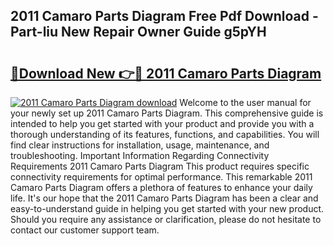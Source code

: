## 2011 Camaro Parts Diagram Free Pdf Download - Part-liu New Repair Owner Guide g5pYH

# <h2><a href="http://dfpf6z6.blite.top/?on=2011+Camaro+Parts+Diagram">🔗Download New 👉🔴 2011 Camaro Parts Diagram</a></h2>

[![2011 Camaro Parts Diagram download](https://i.imgur.com/lujVjoI.png)](http://dfpf6z6.blite.top/?on=2011+Camaro+Parts+Diagram)
Welcome to the user manual for your newly set up 2011 Camaro Parts Diagram. This comprehensive guide is intended to help you get started with your product and provide you with a thorough understanding of its features, functions, and capabilities. You will find clear instructions for installation, usage, maintenance, and troubleshooting. Important Information Regarding Connectivity Requirements 2011 Camaro Parts Diagram This product requires specific connectivity requirements for optimal performance. This remarkable 2011 Camaro Parts Diagram offers a plethora of features to enhance your daily life. It's our hope that the 2011 Camaro Parts Diagram has been a clear and easy-to-understand guide in helping you get started with your new product. Should you require any assistance or clarification, please do not hesitate to contact our customer support team.
